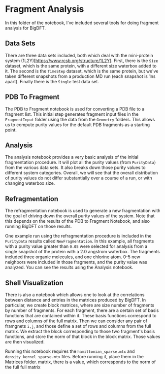 # Fragment Analysis

In this folder of the notebook, I've included several tools for doing fragment
analysis for BigDFT. 

## Data Sets

There are three data sets included, both which deal with the mini-protein system
(1L2Y)[https://www.rcsb.org/structure/1L2Y]. First, there is the `Size` dataset,
which is the same protein, with a different size waterbox added to it. The second
is the `TimeStep` dataset, which is the same protein, but we've taken different
snapshots from a production MD run (each snapshot is 1ns apart). Finally there
is the `Single` test data set.

## PDB To Fragment

The PDB to Fragment notebook is used for converting a PDB file to a fragment list. This 
initial step generates fragment input files in the `FragmentInput` folder
using the data from the `Geometry` folders. This allows us to compute purity
values for the default PDB fragments as a starting point.

## Analysis

The analysis notebook provides a very basic analysis of the initial fragmentation
procedure. It will plot all the purity values (from `PurityData`) from the
various data sets. It also breaks down those purity values to different system
categories. Overall, we will see that the overall distribution of purity values do 
not differ substantially over a course of a run, or with changing waterbox size.

## Refragmentation

The refragmentation notebook is used to generate a new fragmentation with the goal
of driving down the overall purity values of the system. Note that this depends
on the results of the PDB to Fragment Notebook, and also running BigDFT on those
results.

One example run using the refragmentation procedure is included in the `PurityData`
results called `NewFragmentation`. In this example, all fragments with a purity
value greater than `0.05` were selected for analysis from a single snapshot of
the protein with a 2.0 angstrom waterbox. The fragments included three organic
molecules, and one chlorine atom. 0-5 new neighbors were included in those fragments,
and the purity value was analyzed. You can see the results using the Analysis notebook.

## Shell Visualization

There is also a notebook which allows one to look at the correlations between distance
and entries in the matrices produced by BigDFT. In particular, we create block matrices,
where are size number of fragments by number of fragments. For each fragment, there
are a certain set of basis functions that are contained within it. These basis functions
correspond to rows and columns of the full matrix. Then we can consider any pair of
framgnets `i,j`, and those define a set of rows and columns from the full matrix. We extract
the block corresponding to those two fragment's basis functions, and store the norm of that
block in the block matrix. Those values are then visualized.

Running this notebook requires the `hamiltonian_sparse.mtx` and
`density_kernel_sparse.mtx` files. Before running it, place them in the Matrices folder.
matrix, there is a value, which corresponds to the norm of the full full matrix 
